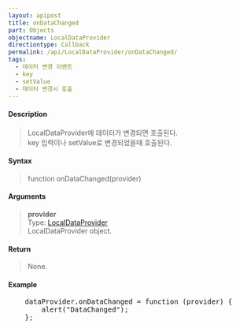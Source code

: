 ```yaml
---
layout: apipost
title: onDataChanged
part: Objects
objectname: LocalDataProvider
directiontype: Callback
permalink: /api/LocalDataProvider/onDataChanged/
tags:
  - 데이터 변경 이벤트
  - key
  - setValue
  - 데이터 변경시 호출
---
```


#### Description

> LocalDataProvider에 데이터가 변경되면 호출된다.  
> key 입력이나 setValue로 변경되었을때 호출된다.  

#### Syntax

> function onDataChanged(provider)

#### Arguments

> **provider**  
> Type: [LocalDataProvider](/api/LocalDataProvider/)  
> LocalDataProvider object.  

#### Return

> None.

#### Example

<pre class="prettyprint">
    dataProvider.onDataChanged = function (provider) {
        alert("DataChanged");
    };
</pre>

